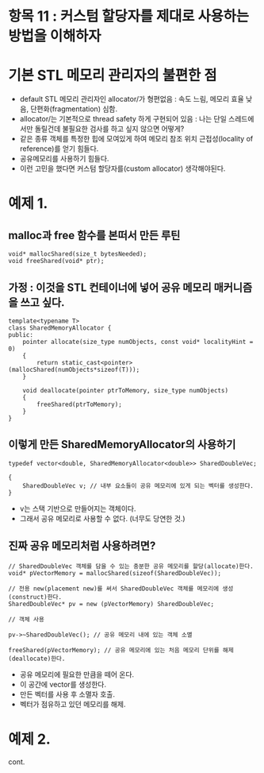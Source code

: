 # 항목 11 : 커스텀 할당자를 제대로 사용하는 방법을 이해하자

# 기본 STL 메모리 관리자의 불편한 점

* default STL 메모리 관리자인 allocator/<T>가 형편없음 : 속도 느림, 메모리 효율 낮음, 단편화(fragmentation) 심함.
* allocator/<T>는 기본적으로 thread safety 하게 구현되어 있음 : 나는 단일 스레드에서만 돌릴건데 불필요한 검사를 하고 싶지 않으면 어떻게?
* 같은 종류 객체를 특정한 힙에 모여있게 하여 메모리 참조 위치 근접성(locality of reference)를 얻기 힘들다.
* 공유메모리를 사용하기 힘들다.
* 이런 고민을 했다면 커스텀 할당자를(custom allocator) 생각해야된다.

# 예제 1.

## malloc과 free 함수를 본떠서 만든 루틴

```
void* mallocShared(size_t bytesNeeded);
void freeShared(void* ptr);
```

## 가정 : 이것을 STL 컨테이너에 넣어 공유 메모리 매커니즘을 쓰고 싶다.

```
template<typename T>
class SharedMemoryAllocator {
public:
    pointer allocate(size_type numObjects, const void* localityHint = 0)
	{
	    return static_cast<pointer>(mallocShared(numObjects*sizeof(T)));
	}

	void deallocate(pointer ptrToMemory, size_type numObjects)
	{
	    freeShared(ptrToMemory);
	}
}
```

## 이렇게 만든 SharedMemoryAllocator의 사용하기

```
typedef vector<double, SharedMemoryAllocator<double>> SharedDoubleVec;

{
    SharedDoubleVec v; // 내부 요소들이 공유 메모리에 있게 되는 벡터를 생성한다.
}
```

* v는 스택 기반으로 만들어지는 객체이다.
* 그래서 공유 메모리로 사용할 수 없다. (너무도 당연한 것.)

## 진짜 공유 메모리처럼 사용하려면?

```
// SharedDoubleVec 객체를 담을 수 있는 충분한 공유 메모리를 할당(allocate)한다.
void* pVectorMemory = mallocShared(sizeof(SharedDoubleVec));

// 전용 new(placement new)를 써서 SharedDoubleVec 객체를 메모리에 생성(construct)한다.
SharedDoubleVec* pv = new (pVectorMemory) SharedDoubleVec;

// 객체 사용

pv->~SharedDoubleVec(); // 공유 메모리 내에 있는 객체 소멸

freeShared(pVectorMemory); // 공유 메모리에 있는 처음 메모리 단위를 해제(deallocate)한다.

```

* 공유 메모리에 필요한 만큼을 떼어 온다.
* 이 공간에 vector를 생성한다.
* 만든 벡터를 사용 후 소멸자 호출.
* 벡터가 점유하고 있던 메모리를 해제.

# 예제 2.

cont.